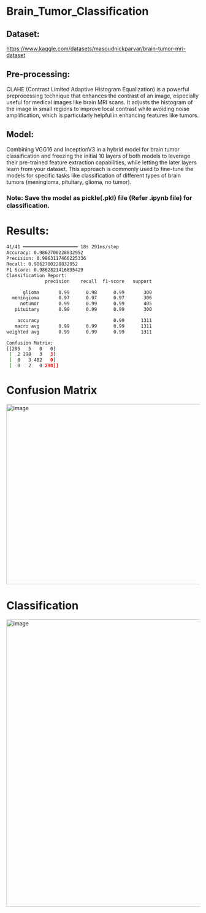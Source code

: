 # Brain_Tumor_Classification

## Dataset: ## 
https://www.kaggle.com/datasets/masoudnickparvar/brain-tumor-mri-dataset

## Pre-processing: ##
CLAHE (Contrast Limited Adaptive Histogram Equalization) is a powerful preprocessing technique that enhances the contrast of an image, especially useful for medical images like brain MRI scans. It adjusts the histogram of the image in small regions to improve local contrast while avoiding noise amplification, which is particularly helpful in enhancing features like tumors.

## Model: ##
Combining VGG16 and InceptionV3 in a hybrid model for brain tumor classification and freezing the initial 10 layers of both models to leverage their pre-trained feature extraction capabilities, while letting the later layers learn from your dataset. This approach is commonly used to fine-tune the models for specific tasks like classification of different types of brain tumors (meningioma, pituitary, glioma, no tumor).

### Note: Save the model as pickle(.pkl) file (Refer .ipynb file) for classification.
# Results:
```bash
41/41 ━━━━━━━━━━━━━━━━━━━━ 18s 291ms/step
Accuracy: 0.9862700228832952
Precision: 0.9863117466225336
Recall: 0.9862700228832952
F1 Score: 0.9862821416895429
Classification Report:
              precision    recall  f1-score   support

      glioma       0.99      0.98      0.99       300
  meningioma       0.97      0.97      0.97       306
     notumor       0.99      0.99      0.99       405
   pituitary       0.99      0.99      0.99       300

    accuracy                           0.99      1311
   macro avg       0.99      0.99      0.99      1311
weighted avg       0.99      0.99      0.99      1311

Confusion Matrix:
[[295   5   0   0]
 [  2 298   3   3]
 [  0   3 402   0]
 [  0   2   0 298]]
```

# Confusion Matrix
<img width="513" height="470" alt="image" src="https://github.com/user-attachments/assets/6afdb3bb-4318-45ec-8daa-450a4fefe3c3" />


# Classification
<img width="1570" height="750" alt="image" src="https://github.com/user-attachments/assets/6ac95667-3004-4d7e-ab94-c33e6c1e8bcb" />

